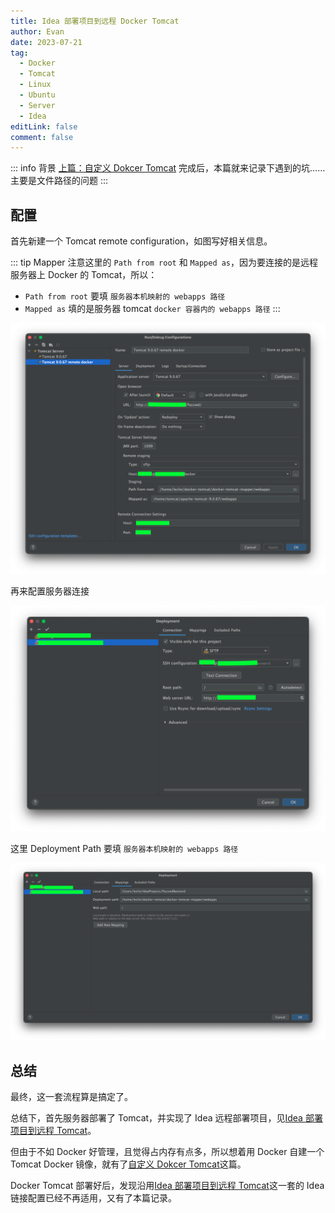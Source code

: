 ```yaml
---
title: Idea 部署项目到远程 Docker Tomcat
author: Evan
date: 2023-07-21
tag:
  - Docker
  - Tomcat
  - Linux
  - Ubuntu
  - Server
  - Idea
editLink: false
comment: false
---
```


::: info 背景
[上篇：自定义 Dokcer Tomcat](/tutorial/server/BuildDocker.md) 完成后，本篇就来记录下遇到的坑……主要是文件路径的问题
:::


## 配置

首先新建一个 Tomcat remote configuration，如图写好相关信息。

::: tip Mapper
注意这里的 `Path from root` 和 `Mapped as`，因为要连接的是远程服务器上 Docker 的 Tomcat，所以：
- `Path from root` 要填 `服务器本机映射的 webapps 路径`
- `Mapped as` 填的是服务器 tomcat `docker 容器内的 webapps 路径`
:::

 ![](./tomcat-conf.png)

再来配置服务器连接

 ![](./connect-conf.png)

这里 Deployment Path 要填 `服务器本机映射的 webapps 路径`

 ![](./host-mapping.png)


 ## 总结
 最终，这一套流程算是搞定了。
 
 总结下，首先服务器部署了 Tomcat，并实现了 Idea 远程部署项目，见[Idea 部署项目到远程 Tomcat](/tutorial/server/IdeaRemoteDeploy.md)。
 
 但由于不如 Docker 好管理，且觉得占内存有点多，所以想着用 Docker 自建一个 Tomcat Docker 镜像，就有了[自定义 Dokcer Tomcat](/tutorial/server/BuildDocker.md)这篇。

 Docker Tomcat 部署好后，发现沿用[Idea 部署项目到远程 Tomcat](/tutorial/server/IdeaRemoteDeploy.md)这一套的 Idea 链接配置已经不再适用，又有了本篇记录。

